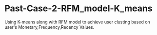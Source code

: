 # Past-Case-2-RFM_model-K_means

Using K-means along with RFM model to achieve user clusting based on user's Monetary,Frequency,Recency Values.

